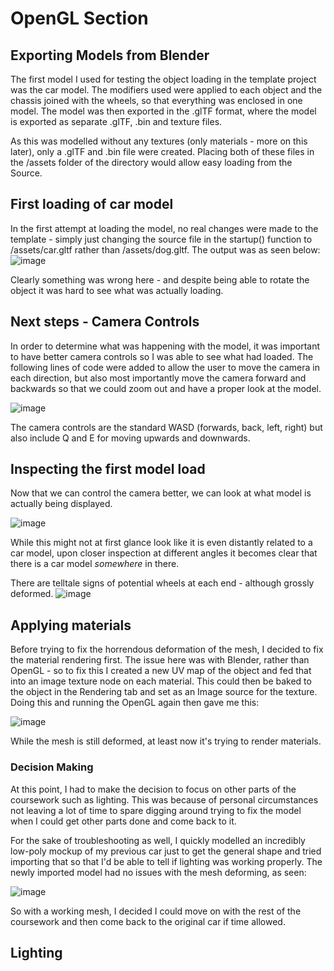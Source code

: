 
# OpenGL Section

## Exporting Models from Blender

The first model I used for testing the object loading in the template project was the car model. The modifiers used were applied to each object and the chassis joined with the wheels, so that everything was enclosed in one model. The model was then exported in the .glTF format, where the model is exported as separate .glTF, .bin and texture files.

As this was modelled without any textures (only materials - more on this later), only a .glTF and .bin file were created.
Placing both of these files in the /assets folder of the directory would allow easy loading from the Source.

## First loading of car model

In the first attempt at loading the model, no real changes were made to the template - simply just changing the source file in the startup() function to /assets/car.gltf rather than /assets/dog.gltf.
The output was as seen below:
![image](https://user-images.githubusercontent.com/67718774/205511601-25add05f-415f-42d1-96b2-973da5bf6a74.png)

Clearly something was wrong here - and despite being able to rotate the object it was hard to see what was actually loading.

## Next steps - Camera Controls

In order to determine what was happening with the model, it was important to have better camera controls so I was able to see what had loaded. The following lines of code were added to allow the user to move the camera in each direction, but also most importantly move the camera forward and backwards so that we could zoom out and have a proper look at the model.

![image](https://user-images.githubusercontent.com/67718774/205512770-9f787bb0-034c-4547-b228-ce0f33cbdb20.png)


The camera controls are the standard WASD (forwards, back, left, right) but also include Q and E for moving upwards and downwards.

## Inspecting the first model load

Now that we can control the camera better, we can look at what model is actually being displayed. 

![image](https://user-images.githubusercontent.com/67718774/205512879-6f4f5771-8e16-409b-bf0c-1d3a8951e357.png)


While this might not at first glance look like it is even distantly related to a car model, upon closer inspection at different angles it becomes clear that there is a car model *somewhere* in there.

There are telltale signs of potential wheels at each end - although grossly deformed.
![image](https://user-images.githubusercontent.com/67718774/205513009-1fd28578-7305-41fd-92c6-8ab5222a5754.png)
 
## Applying materials

Before trying to fix the horrendous deformation of the mesh, I decided to fix the material rendering first. The issue here was with Blender, rather than OpenGL - so to fix this I created a new UV map of the object and fed that into an image texture node on each material. This could then be baked to the object in the Rendering tab and set as an Image source for the texture. Doing this and running the OpenGL again then gave me this:

![image](https://user-images.githubusercontent.com/67718774/205650068-796069b5-a57f-4172-9e7d-31ea8cc5512c.png)

While the mesh is still deformed, at least now it's trying to render materials.

### Decision Making

At this point, I had to make the decision to focus on other parts of the coursework such as lighting. This was because of personal circumstances not leaving a lot of time to spare digging around trying to fix the model when I could get other parts done and come back to it.

For the sake of troubleshooting as well, I quickly modelled an incredibly low-poly mockup of my previous car just to get the general shape and tried importing that so that I'd be able to tell if lighting was working properly. The newly imported model had no issues with the mesh deforming, as seen:

![image](https://user-images.githubusercontent.com/67718774/205654957-f8fa17b8-a1d4-42fe-98f5-ff870ac57917.png)

So with a working mesh, I decided I could move on with the rest of the coursework and then come back to the original car if time allowed.

## Lighting



